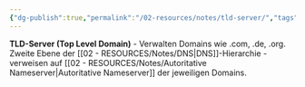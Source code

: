 ```yaml
---
{"dg-publish":true,"permalink":"/02-resources/notes/tld-server/","tags":["netzwerk/dns/toplevel","domain/endung","netzwerk/dns"],"noteIcon":"","updated":"2025-09-05T10:14:24.153+02:00"}
---
```



**TLD-Server (Top Level Domain)** - Verwalten Domains wie .com, .de, .org.
Zweite Ebene der [[02 - RESOURCES/Notes/DNS\|DNS]]-Hierarchie - verweisen auf [[02 - RESOURCES/Notes/Autoritative Nameserver\|Autoritative Nameserver]] der jeweiligen Domains.